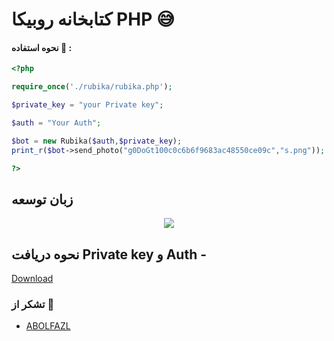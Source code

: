 
# کتابخانه روبیکا PHP 😅


#### نحوه استفاده 🎊 :
```php
<?php 

require_once('./rubika/rubika.php');

$private_key = "your Private key";

$auth = "Your Auth";

$bot = new Rubika($auth,$private_key);
print_r($bot->send_photo("g0DoGt100c0c6b6f9683ac48550ce09c","s.png"));

?>
```

## زبان توسعه 

<p align="center"><img src="https://img.shields.io/badge/php-FFDD00?style=for-the-badge&logo=php&logoColor=blue"/> 


## نحوه دریافت Private key و  Auth  - 

[Download](https://github.com/MohammadrezaFirouzi/RubikaApiPHP/raw/main/video/rubika.mp4)

### تشکر از 🥰
- [ABOLFAZL](https://github.com/Albu-org)

